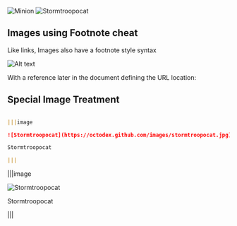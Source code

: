 ![Minion](https://octodex.github.com/images/minion.png)
![Stormtroopocat](https://octodex.github.com/images/stormtroopocat.jpg "The Stormtroopocat")

## Images using Footnote cheat
Like links, Images also have a footnote style syntax

![Alt text][my-footnote]

With a reference later in the document defining the URL location:

[my-footnote]: https://octodex.github.com/images/dojocat.jpg  "The Dojocat"

## Special Image Treatment

```markdown

|||image

![Stormtroopocat](https://octodex.github.com/images/stormtroopocat.jpg)

Stormtroopocat

|||
```

|||image

![Stormtroopocat](https://octodex.github.com/images/stormtroopocat.jpg )

Stormtroopocat

|||